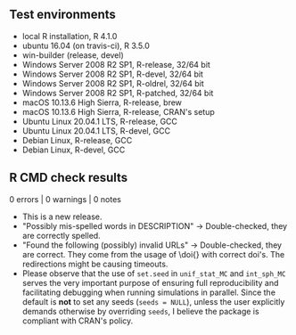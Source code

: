 ## Test environments

* local R installation, R 4.1.0
* ubuntu 16.04 (on travis-ci), R 3.5.0
* win-builder (release, devel)
* Windows Server 2008 R2 SP1, R-release, 32/64 bit
* Windows Server 2008 R2 SP1, R-devel, 32/64 bit
* Windows Server 2008 R2 SP1, R-oldrel, 32/64 bit
* Windows Server 2008 R2 SP1, R-patched, 32/64 bit
* macOS 10.13.6 High Sierra, R-release, brew
* macOS 10.13.6 High Sierra, R-release, CRAN's setup
* Ubuntu Linux 20.04.1 LTS, R-release, GCC
* Ubuntu Linux 20.04.1 LTS, R-devel, GCC
* Debian Linux, R-release, GCC
* Debian Linux, R-devel, GCC

## R CMD check results

0 errors | 0 warnings | 0 notes

* This is a new release.
* "Possibly mis-spelled words in DESCRIPTION" -> Double-checked, they are correctly spelled.
* "Found the following (possibly) invalid URLs" -> Double-checked, they are correct. They come from the usage of \doi{} with correct doi's. The redirections might be causing timeouts.
* Please observe that the use of `set.seed` in `unif_stat_MC` and `int_sph_MC` serves the very important purpose of ensuring full reproducibility and facilitating debugging when running simulations in parallel. Since the default is **not** to set any seeds (`seeds = NULL`), unless the user explicitly demands otherwise by overriding `seeds`, I believe the package is compliant with CRAN's policy.